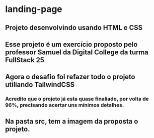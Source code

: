 # landing-page
## Projeto desenvolvindo usando HTML e CSS
## Esse projeto é um exercício proposto pelo professor Samuel da Digital College da turma FullStack 25

## Agora o desafio foi refazer todo o projeto utiliando TailwindCSS
### Acredito que o projeto já esta quase finaliado, por volta de 96%, precisando acertar uns mínimos detalhes.

## Na pasta src, tem a imagem da proposta o projeto.
